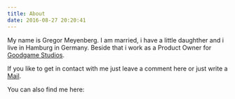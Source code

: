```yaml
---
title: About
date: 2016-08-27 20:20:41
---
```


My name is Gregor Meyenberg. I am married, i have a little daughther and i live in Hamburg in Germany. Beside that i work as a Product Owner for [Goodgame Studios](https://www.goodgamestudios.com).

If you like to get in contact with me just leave a comment here or just write a [Mail](mailto:gregor@meyenberg.de "gregor@meyenberg.de"). 

You can also find me here:

